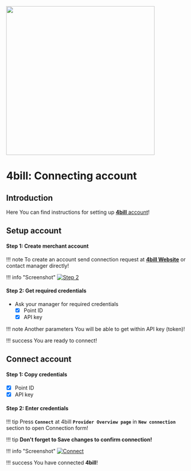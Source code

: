 <img src="https://static.openfintech.io/payment_providers/4bill/logo.svg?w=400" width="400px" >

# 4bill: Connecting account

## Introduction

Here You can find  instructions for setting up <a href="https://4bill.io/" target="_blank" rel="noopener">**4bill** account</a>!

## Setup account

#### Step 1: Create merchant account

!!! note
    To create an account send connection request at <a href="https://4bill.io/" target="_blank" rel="noopener">**4bill Website**</a> or contact manager directly!

!!! info "Screenshot"
    [![Step 2](images/4bill-step1.png)](images/4bill-step1.png)

#### Step 2: Get required credentials

- Ask your manager for required credentials
    - [x] Point ID
    - [x] API key

!!! note
    Another parameters You will be able to get within API key (token)! 

!!! success
    You are ready to connect!
    
## Connect account

#### Step 1: Copy credentials

- [x] Point ID
- [x] API key

#### Step 2: Enter credentials

!!! tip
    Press **```Connect```** at 4bill **```Provider Overview page```** in **```New connection```** section to open Connection form!

!!! tip
    **Don't forget to Save changes to confirm connection!**

!!! info "Screenshot"
    [![Connect](images/4bill-step_connect.png)](images/4bill-step_connect.png)
    

!!! success
    You have connected **4bill**!